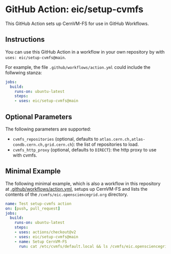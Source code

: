 # GitHub Action: eic/setup-cvmfs
This GitHub Action sets up CernVM-FS for use in GitHub Workflows. 

## Instructions
You can use this GitHub Action in a workflow in your own repository by with `uses: eic/setup-cvmfs@main`.

For example, the file `.github/workflows/action.yml` could include the follwwing stanza:
```yaml
jobs:
  build:
    runs-on: ubuntu-latest
    steps:
    - uses: eic/setup-cvmfs@main
```

## Optional Parameters
The following parameters are supported:
- `cvmfs_repositories` (optional, defaults to `atlas.cern.ch,atlas-condb.cern.ch,grid.cern.ch`): the list of repositories to load.
- `cvmfs_http_proxy` (optional, defaults to `DIRECT`): the http proxy to use with cvmfs.

## Minimal Example

The following minimal example, which is also a workflow in this repository at [.github/workflows/action.yml](https://github.com/eic/setup-cvmfs/tree/main/.github/workflows/action.yml), setups up CernVM-FS and lists the contents of the `/cvmfs/eic.opensciencegrid.org` directory.
```yaml
name: Test setup-cvmfs action
on: [push, pull_request]
jobs:
  build:
    runs-on: ubuntu-latest
    steps:
    - uses: actions/checkout@v2
    - uses: eic/setup-cvmfs@main
    - name: Setup CernVM-FS
      run: cat /etc/cvmfs/default.local && ls /cvmfs/eic.opensciencegrid.org/
```
